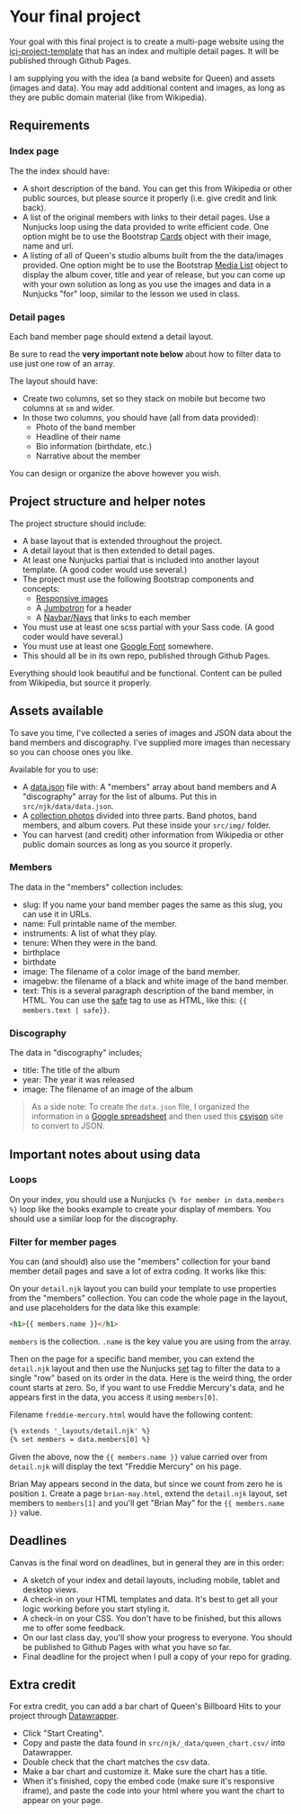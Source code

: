 # Your final project

Your goal with this final project is to create a multi-page website using the [icj-project-template](https://github.com/utdata/icj-project-template) that has an index and multiple detail pages. It will be published through Github Pages.

I am supplying you with the idea (a band website for Queen) and assets (images and data). You may add additional content and images, as long as they are public domain material (like from Wikipedia).

## Requirements

### Index page

The the index should have:

- A short description of the band. You can get this from Wikipedia or other public sources, but please source it properly (i.e. give credit and link back).
- A list of the original members with links to their detail pages. Use a Nunjucks loop using the data provided to write efficient code. One option might be to use the Bootstrap [Cards](https://getbootstrap.com/docs/4.1/components/card/) object with their image, name and url.
- A listing of all of Queen's studio albums built from the the data/images provided. One option might be to use the Bootstrap [Media List](https://getbootstrap.com/docs/4.1/layout/media-object/#media-list) object to display the album cover, title and year of release, but you can come up with your own solution as long as you use the images and data in a Nunjucks "for" loop, similar to the lesson we used in class.

### Detail pages

Each band member page should extend a detail layout.

Be sure to read the **very important note below** about how to filter data to use just one row of an array.

The layout should have:

- Create two columns, set so they stack on mobile but become two columns at `sm` and wider.
- In those two columns, you should have (all from data provided):
  - Photo of the band member
  - Headline of their name
  - Bio information (birthdate, etc.)
  - Narrative about the member

You can design or organize the above however you wish.

## Project structure and helper notes

The project structure should include:

- A base layout that is extended throughout the project.
- A detail layout that is then extended to detail pages.
- At least one Nunjucks partial that is included into another layout template. (A good coder would use several.)
- The project must use the following Bootstrap components and concepts:
  - [Responsive images](https://getbootstrap.com/docs/4.1/content/images/)
  - A [Jumbotron](https://getbootstrap.com/docs/4.1/components/jumbotron/) for a header
  - A [Navbar/Navs](https://getbootstrap.com/docs/4.1/components/navbar/) that links to each member
- You must use at least one scss partial with your Sass code. (A good coder would have several.)
- You must use at least one [Google Font](https://fonts.google.com/) somewhere.
- This should all be in its own repo, published through Github Pages.

Everything should look beautiful and be functional. Content can be pulled from Wikipedia, but source it properly.

## Assets available

To save you time, I've collected a series of images and JSON data about the band members and discography. I've supplied more images than necessary so you can choose ones you like.

Available for you to use:

- A [data.json](data.json) file with: A "members" array about band members and A "discography" array for the list of albums. Put this in `src/njk/data/data.json`.
- A [collection photos](img.zip) divided into three parts. Band photos, band members, and album covers. Put these inside your `src/img/` folder.
- You can harvest (and credit) other information from Wikipedia or other public domain sources as long as you source it properly.

### Members

The data in the "members" collection includes:

- slug: If you name your band member pages the same as this slug, you can use it in URLs.
- name: Full printable name of the member.
- instruments: A list of what they play.
- tenure: When they were in the band.
- birthplace
- birthdate
- image: The filename of a color image of the band member.
- imagebw: the filename of a black and white image of the band member.
- text: This is a several paragraph description of the band member, in HTML. You can use the [safe](https://mozilla.github.io/nunjucks/templating.html#safe) tag to use as HTML, like this: `{{ members.text | safe}}`.

### Discography

The data in "discography" includes;

- title: The title of the album
- year: The year it was released
- image: The filename of an image of the album

> As a side note: To create the `data.json` file, I organized the information in a [Google spreadsheet](https://drive.google.com/open?id=1rT71c8CXtx3x2ak6nawjpAGukLNLo1lrbLuvjvZ9zFE) and then used this [csvjson](https://www.csvjson.com/csv2json) site to convert to JSON.

## Important notes about using data

### Loops

On your index, you should use a Nunjucks `{% for member in data.members %}` loop like the books example to create your display of members. You should use a similar loop for the discography.

### Filter for member pages

You can (and should) also use the "members" collection for your band member detail pages and save a lot of extra coding. It works like this:

On your `detail.njk` layout you can build your template to use properties from the "members" collection. You can code the whole page in the layout, and use placeholders for the data like this example:

```html
<h1>{{ members.name }}</h1>
```

`members` is the collection. `.name` is the key value you are using from the array.

Then on the page for a specific band member, you can extend the `detail.njk` layout and then use the Nunjucks [set](https://mozilla.github.io/nunjucks/templating.html#set) tag to filter the data to a single "row" based on its order in the data. Here is the weird thing, the order count starts at zero. So, if you want to use Freddie Mercury's data, and he appears first in the data, you access it using `members[0]`.

Filename `freddie-mercury.html` would have the following content:

```html
{% extends '_layouts/detail.njk' %}
{% set members = data.members[0] %}
```

Given the above, now the `{{ members.name }}` value carried over from `detail.njk` will display the text "Freddie Mercury" on his page.

Brian May appears second in the data, but since we count from zero he is position `1`. Create a page `brian-may.html`, extend the `detail.njk` layout, set members to `members[1]` and you'll get "Brian May" for the `{{ members.name }}` value.

## Deadlines

Canvas is the final word on deadlines, but in general they are in this order:

- A sketch of your index and detail layouts, including mobile, tablet and desktop views.
- A check-in on your HTML templates and data. It's best to get all your logic working before you start styling it.
- A check-in on your CSS. You don't have to be finished, but this allows me to offer some feedback.
- On our last class day, you'll show your progress to everyone. You should be published to Github Pages with what you have so far.
- Final deadline for the project when I pull a copy of your repo for grading.

## Extra credit

For extra credit, you can add a bar chart of Queen's Billboard Hits to your project through [Datawrapper](https://www.datawrapper.de/).

- Click "Start Creating".
- Copy and paste the data found in `src/njk/_data/queen_chart.csv/` into Datawrapper.
- Double check that the chart matches the csv data.
- Make a bar chart and customize it. Make sure the chart has a title.
- When it's finished, copy the embed code (make sure it's responsive iframe), and paste the code into your html where you want the chart to appear on your page.
